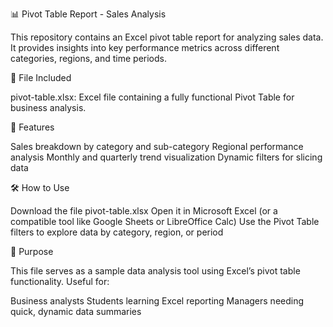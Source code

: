 📊 Pivot Table Report - Sales Analysis

This repository contains an Excel pivot table report for analyzing sales data. It provides insights into key performance metrics across different categories, regions, and time periods.

📁 File Included

pivot-table.xlsx: Excel file containing a fully functional Pivot Table for business analysis.

🧩 Features

Sales breakdown by category and sub-category
Regional performance analysis
Monthly and quarterly trend visualization
Dynamic filters for slicing data


🛠️ How to Use

Download the file pivot-table.xlsx
Open it in Microsoft Excel (or a compatible tool like Google Sheets or LibreOffice Calc)
Use the Pivot Table filters to explore data by category, region, or period


📌 Purpose

This file serves as a sample data analysis tool using Excel’s pivot table functionality. Useful for:

Business analysts
Students learning Excel reporting
Managers needing quick, dynamic data summaries
